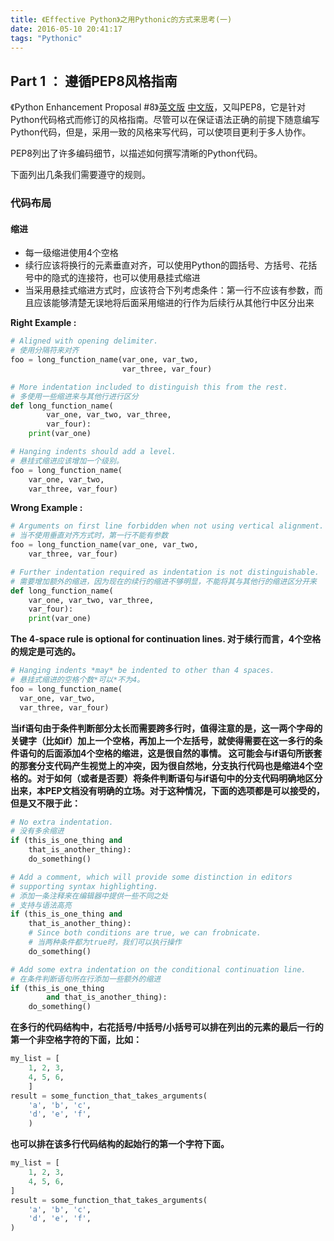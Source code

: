 ```yaml
---
title: 《Effective Python》之用Pythonic的方式来思考(一)
date: 2016-05-10 20:41:17
tags: "Pythonic"
---
```

## Part 1 ： 遵循PEP8风格指南

《Python Enhancement Proposal #8》[英文版](https://www.python.org/dev/peps/pep-0008/) [中文版](https://lizhe2004.gitbooks.io/code-style-guideline-cn/content/python/python-pep8.html)，又叫PEP8，它是针对Python代码格式而修订的风格指南。尽管可以在保证语法正确的前提下随意编写Python代码，但是，采用一致的风格来写代码，可以使项目更利于多人协作。

PEP8列出了许多编码细节，以描述如何撰写清晰的Python代码。
<!-- more -->

下面列出几条我们需要遵守的规则。

###  **代码布局**
#### **缩进**
- 每一级缩进使用4个空格
- 续行应该将换行的元素垂直对齐，可以使用Python的圆括号、方括号、花括号中的隐式的连接符，也可以使用悬挂式缩进
- 当采用悬挂式缩进方式时，应该符合下列考虑条件：第一行不应该有参数，而且应该能够清楚无误地将后面采用缩进的行作为后续行从其他行中区分出来

**Right Example :**
```python
# Aligned with opening delimiter.
# 使用分隔符来对齐
foo = long_function_name(var_one, var_two,
                         var_three, var_four)

# More indentation included to distinguish this from the rest.
# 多使用一些缩进来与其他行进行区分
def long_function_name(
        var_one, var_two, var_three,
        var_four):
    print(var_one)

# Hanging indents should add a level.
# 悬挂式缩进应该增加一个级别。
foo = long_function_name(
    var_one, var_two,
    var_three, var_four)
```

**Wrong Example :**
```python
# Arguments on first line forbidden when not using vertical alignment.
# 当不使用垂直对齐方式时，第一行不能有参数
foo = long_function_name(var_one, var_two,
    var_three, var_four)

# Further indentation required as indentation is not distinguishable.
# 需要增加额外的缩进，因为现在的续行的缩进不够明显，不能将其与其他行的缩进区分开来
def long_function_name(
    var_one, var_two, var_three,
    var_four):
    print(var_one)
```

**The 4-space rule is optional for continuation lines. 对于续行而言，4个空格的规定是可选的。**

```python
# Hanging indents *may* be indented to other than 4 spaces.
# 悬挂式缩进的空格个数*可以*不为4。
foo = long_function_name(
  var_one, var_two,
  var_three, var_four)
```
**当if语句由于条件判断部分太长而需要跨多行时，值得注意的是，这一两个字母的关键字（比如if）加上一个空格，再加上一个左括号，就使得需要在这一多行的条件语句的后面添加4个空格的缩进，这是很自然的事情。 这可能会与if语句所嵌套的那套分支代码产生视觉上的冲突，因为很自然地，分支执行代码也是缩进4个空格的。对于如何（或者是否要）将条件判断语句与if语句中的分支代码明确地区分出来，本PEP文档没有明确的立场。对于这种情况，下面的选项都是可以接受的，但是又不限于此：**
```python
# No extra indentation.
# 没有多余缩进
if (this_is_one_thing and
    that_is_another_thing):
    do_something()

# Add a comment, which will provide some distinction in editors
# supporting syntax highlighting.
# 添加一条注释来在编辑器中提供一些不同之处
# 支持与语法高亮
if (this_is_one_thing and
    that_is_another_thing):
    # Since both conditions are true, we can frobnicate.
    # 当两种条件都为true时，我们可以执行操作
    do_something()

# Add some extra indentation on the conditional continuation line.
# 在条件判断语句所在行添加一些额外的缩进
if (this_is_one_thing
        and that_is_another_thing):
    do_something()
```
**在多行的代码结构中，右花括号/中括号/小括号可以排在列出的元素的最后一行的第一个非空格字符的下面，比如：**
```python
my_list = [
    1, 2, 3,
    4, 5, 6,
    ]
result = some_function_that_takes_arguments(
    'a', 'b', 'c',
    'd', 'e', 'f',
    )
```
**也可以排在该多行代码结构的起始行的第一个字符下面。**
```python
my_list = [
    1, 2, 3,
    4, 5, 6,
]
result = some_function_that_takes_arguments(
    'a', 'b', 'c',
    'd', 'e', 'f',
)
```